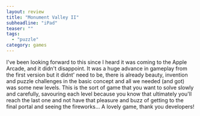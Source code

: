 ```yaml
---
layout: review
title: "Monument Valley II"
subheadline: "iPad"
teaser: ""
tags:
  - "puzzle"
category: games
---
```


I've been looking forward to this since I heard it was coming to the Apple Arcade, and it didn't 
disappoint. It was a huge advance in gameplay from the first version but it didnt' need to be, 
there is already beauty, invention and puzzle challenges in the basic concept and all we
needed (and got) was some new levels. This is the sort of game that you want to solve
slowly and carefully, savouring each level because you know that ultimately you'll
reach the last one and not have that pleasure and buzz of getting to the final portal
and seeing the fireworks... A lovely game, thank you developers!

